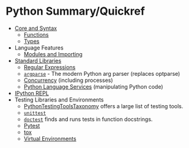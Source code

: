 Python Summary/Quickref
=======================

* [Core and Syntax](language.md)
  * [Functions](functions.md)
  * [Types](types.md)
* Language Features
  * [Modules and Importing](import.md)
* [Standard Libraries](stdlib.md)
  * [Regular Expressions](regexp.md)
  * [`argparse`](https://docs.python.org/3/library/argparse.html) -
    The modern Python arg parser (replaces optparse)
  * [Concurrency](concurrency.md) (including processes)
  * [Python Language Services](ast.md) (manipulating Python code)
* [IPython REPL](ipython.md)
* Testing Libraries and Environments
  * [PythonTestingToolsTaxonomy][PTTT] offers a large list of testing tools.
  * [`unittest`](test/unittest.md)
  * [`doctest`] finds and runs tests in function docstrings.
  * [Pytest](test/pytest.md)
  * [tox](test/tox.md)
  * [Virtual Environments](test/virtualenv.md)



[PTTT]: https://wiki.python.org/moin/PythonTestingToolsTaxonomy
[`doctest`]: https://docs.python.org/3/library/doctest.html
